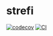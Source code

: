 # strefi

[![codecov](https://codecov.io/github/VictorMeyer77/strefi/graph/badge.svg?token=MCO1XZI4OO)](https://codecov.io/github/VictorMeyer77/strefi)
[![CI](https://github.com/github/VictorMeyer77/strefi/actions/workflows/ci.yml/badge.svg)](https://github.com/github/VictorMeyer77/strefi/actions/workflows/ci.yml)